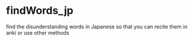 # findWords_jp
find the disunderstanding words in Japanese so that you can  recite them in anki or use other methods
